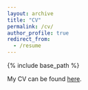 ```yaml
---
layout: archive
title: "CV"
permalink: /cv/
author_profile: true
redirect_from:
  - /resume
---
```


{% include base_path %}

My CV can be found [here](harishram-nambiappan.github.io/files/Harish_Ram_Nambiappan_CV_1.pdf).
